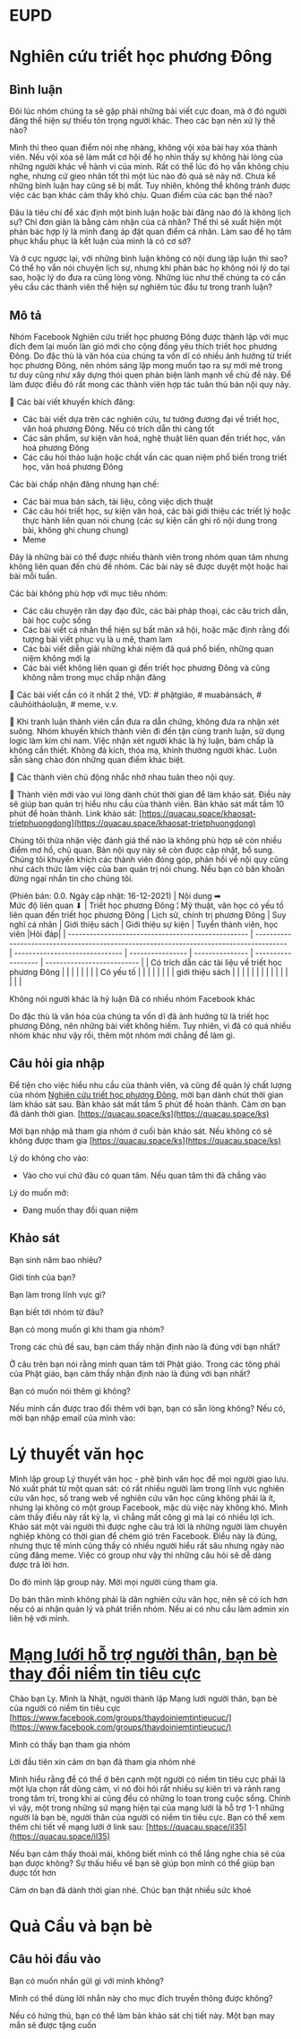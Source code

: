 # EUPD

# Nghiên cứu triết học phương Đông
## Bình luận
Đôi lúc nhóm chúng ta sẽ gặp phải những bài viết cực đoan, mà ở đó người đăng thể hiện sự thiếu tôn trọng người khác. Theo các bạn nên xử lý thế nào?

Mình thì theo quan điểm nói nhẹ nhàng, không vội xóa bài hay xóa thành viên. Nếu vội xóa sẽ làm mất cơ hội để họ nhìn thấy sự không hài lòng của những người khác về hành vi của mình. Rất có thể lúc đó họ vẫn không chịu nghe, nhưng cứ gieo nhân tốt thì một lúc nào đó quả sẽ nảy nở. Chưa kể những bình luận hay cũng sẽ bị mất. Tuy nhiên, không thể không tránh được việc các bạn khác cảm thấy khó chịu. Quan điểm của các bạn thế nào?

Đâu là tiêu chí để xác định một bình luận hoặc bài đăng nào đó là không lịch sự? Chỉ đơn giản là bằng cảm nhận của cá nhân? Thế thì sẽ xuất hiện một phản bác hợp lý là mình đang áp đặt quan điểm cá nhân. Làm sao để họ tâm phục khẩu phục là kết luận của mình là có cơ sở?

Và ở cực ngược lại, với những bình luận không có nội dung lập luận thì sao? Có thể họ vẫn nói chuyện lịch sự, nhưng khi phản bác họ không nói lý do tại sao, hoặc lý do đưa ra cũng lòng vòng. Những lúc như thế chúng ta có cần yêu cầu các thành viên thể hiện sự nghiêm túc đầu tư trong tranh luận?

## Mô tả
Nhóm Facebook Nghiên cứu triết học phương Đông được thành lập với mục đích đem lại muốn làn gió mới cho cộng đồng yêu thích triết học phương Đông. Do đặc thù là văn hóa của chúng ta vốn dĩ có nhiều ảnh hưởng từ triết học phương Đông, nên nhóm sáng lập mong muốn tạo ra sự mới mẻ trong tư duy cũng như xây dựng thói quen phản biện lành mạnh về chủ đề này. Để làm được điều đó rất mong các thành viên hợp tác tuân thủ bản nội quy này.

🔶 Các bài viết khuyến khích đăng:

-   Các bài viết dựa trên các nghiên cứu, tư tưởng đương đại về triết học, văn hoá phương Đông. Nếu có trích dẫn thì càng tốt
-   Các sản phẩm, sự kiện văn hoá, nghệ thuật liên quan đến triết học, văn hoá phương Đông
-   Các câu hỏi thảo luận hoặc chất vấn các quan niệm phổ biến trong triết học, văn hoá phương Đông

Các bài chấp nhận đăng nhưng hạn chế:

-   Các bài mua bán sách, tài liệu, công việc dịch thuật
-   Các câu hỏi triết học, sự kiện văn hoá, các bài giới thiệu các triết lý hoặc thực hành liên quan nói chung (các sự kiện cần ghi rõ nội dung trong bài, không ghi chung chung)
-   Meme

Đây là những bài có thể được nhiều thành viên trong nhóm quan tâm nhưng không liên quan đến chủ đề nhóm. Các bài này sẽ được duyệt một hoặc hai bài mỗi tuần.

Các bài không phù hợp với mục tiêu nhóm:

-   Các câu chuyện răn dạy đạo đức, các bài pháp thoại, các câu trích dẫn, bài học cuộc sống
-   Các bài viết cá nhân thể hiện sự bất mãn xã hội, hoặc mặc định rằng đối tượng bài viết phục vụ là u mê, tham lam
-   Các bài viết diễn giải những khái niệm đã quá phổ biến, những quan niệm không mới lạ
-   Các bài viết không liên quan gì đến triết học phương Đông và cũng không nằm trong mục chấp nhận đăng

🔶 Các bài viết cần có ít nhất 2 thẻ, VD: # phậtgiáo, # muabánsách, # câuhỏithảoluận, # meme, v.v.

🔶 Khi tranh luận thành viên cần đưa ra dẫn chứng, không đưa ra nhận xét suông. Nhóm khuyến khích thành viên đi đến tận cùng tranh luận, sử dụng logic làm kim chỉ nam. Việc nhận xét người khác là hý luận, bám chấp là không cần thiết. Không đả kích, thóa mạ, khinh thường người khác. Luôn sẵn sàng chào đón những quan điểm khác biệt.

🔶 Các thành viên chủ động nhắc nhở nhau tuân theo nội quy.

🔶 Thành viên mới vào vui lòng dành chút thời gian để làm khảo sát. Điều này sẽ giúp ban quản trị hiểu nhu cầu của thành viên. Bản khảo sát mất tầm 10 phút để hoàn thành. Link khảo sát: [https://quacau.space/khaosat-trietphuongdong](https://quacau.space/khaosat-trietphuongdong)

Chúng tôi thừa nhận việc đánh giá thế nào là không phù hợp sẽ còn nhiều điểm mơ hồ, chủ quan. Bản nội quy này sẽ còn được cập nhật, bổ sung. Chúng tôi khuyến khích các thành viên đóng góp, phản hồi về nội quy cũng như cách thức làm việc của ban quản trị nói chung. Nếu bạn có băn khoăn đừng ngại nhắn tin cho chúng tôi.

(Phiên bản: 0.0. Ngày cập nhật: 16-12-2021)
| Nội dung ➡<br>Mức độ liên quan ⬇                   | Triết học phương Đông ¦ Mỹ thuật, văn học có yếu tố liên quan đến triết học phương Đông | Lịch sử, chính trị phương Đông | Suy nghĩ cá nhân | Giới thiệu sách | Giới thiệu sự kiện | Tuyển thành viên, học viên |Hỏi đáp|
| -------------------------------------------------- | --------------------------------------------------------------------------------------- | ------------------------------ | ---------------- | --------------- | ------------------ | -------------------------- |
| Có trích dẫn các tài liệu về triết học phương Đông |                                                                                         |                                |                  |                 |                    |                            |
| Có yếu tố                                          |                                                                                         |                                |                  |                 |                    |                            |
| giới thiệu sách                                    |                                                                                         |                                |                  |                 |                    |                            |
|                                                    |                                                                                         |                                |                  |                 |                    |                            |

Không nói người khác là hý luận
Đã có nhiều nhóm Facebook khác

Do đặc thù là văn hóa của chúng ta vốn dĩ đã ảnh hưởng từ là triết học phương Đông, nên những bài viết không hiếm. Tuy nhiên, vì đã có quá nhiều nhóm khác như vậy rồi, thêm một nhóm mới chẳng để làm gì.

## Câu hỏi gia nhập

Để tiện cho việc hiểu nhu cầu của thành viên, và cũng để quản lý chất lượng của nhóm [Nghiên cứu triết học phương Đông](https://www.facebook.com/groups/triethocphuongdong/), mời bạn dành chút thời gian làm khảo sát sau. Bản khảo sát mất tầm 5 phút để hoàn thành. Cảm ơn bạn đã dành thời gian. [https://quacau.space/ks](https://quacau.space/ks)

Mời bạn nhập mã tham gia nhóm ở cuối bản khảo sát. Nếu không có sẽ không được tham gia [https://quacau.space/ks](https://quacau.space/ks)

Lý do không cho vào:

-   Vào cho vui chứ đâu có quan tâm. Nếu quan tâm thì đã chẳng vào

Lý do muốn mở:

-   Đang muốn thay đổi quan niệm

## Khảo sát

Bạn sinh năm bao nhiêu?

Giới tính của bạn?

Bạn làm trong lĩnh vực gì?

Bạn biết tới nhóm từ đâu?

Bạn có mong muốn gì khi tham gia nhóm?

Trong các chủ đề sau, bạn cảm thấy nhận định nào là đúng với bạn nhất?

Ở câu trên bạn nói rằng mình quan tâm tới Phật giáo. Trong các tông phái của Phật giáo, bạn cảm thấy nhận định nào là đúng với bạn nhất?

Bạn có muốn nói thêm gì không?

Nếu mình cần được trao đổi thêm với bạn, bạn có sẵn lòng không? Nếu có, mời bạn nhập email của mình vào:

# Lý thuyết văn học

Mình lập group Lý thuyết văn học - phê bình văn học để mọi người giao lưu. Nó xuất phát từ một quan sát: có rất nhiều người làm trong lĩnh vực nghiên cứu văn học, số trang web về nghiên cứu văn học cũng không phải là ít, nhưng lại không có một group Facebook, mặc dù việc này không khó. Mình cảm thấy điều này rất kỳ lạ, vì chẳng mất công gì mà lại có nhiều lợi ích. Khảo sát một vài người thì được nghe câu trả lời là những người làm chuyên nghiệp không có thời gian để chém gió trên Facebook. Điều này là đúng, nhưng thực tế mình cũng thấy có nhiều người hiểu rất sâu nhưng ngày nào cũng đăng meme. Việc có group như vậy thì những câu hỏi sẽ dễ dàng được trả lời hơn.

Do đó mình lập group này. Mời mọi người cùng tham gia.

Do bản thân mình không phải là dân nghiên cứu văn học, nên sẽ có ích hơn nếu có ai nhận quản lý và phát triển nhóm. Nếu ai có nhu cầu làm admin xin liên hệ với mình.

# [Mạng lưới hỗ trợ người thân, bạn bè thay đổi niềm tin tiêu cực](http://www.facebook.com/groups/thaydoiniemtintieucuc/)

Chào bạn Ly. Mình là Nhật, người thành lập Mạng lưới người thân, bạn bè của người có niềm tin tiêu cực [https://www.facebook.com/groups/thaydoiniemtintieucuc/](https://www.facebook.com/groups/thaydoiniemtintieucuc/)

Mình có thấy bạn tham gia nhóm

Lời đầu tiên xin cảm ơn bạn đã tham gia nhóm nhé

Mình hiểu rằng để có thể ở bên cạnh một người có niềm tin tiêu cực phải là một lựa chọn rất dũng cảm, vì nó đòi hỏi rất nhiều sự kiên trì và rảnh rang trong tâm trí, trong khi ai cũng đều có những lo toan trong cuộc sống. Chính vì vậy, một trong những sứ mạng hiện tại của mạng lưới là hỗ trợ 1-1 những người là bạn bè, người thân của người có niềm tin tiêu cực. Bạn có thể xem thêm chi tiết về mạng lưới ở link sau: [https://quacau.space/il35](https://quacau.space/il35)

Nếu bạn cảm thấy thoải mái, không biết mình có thể lắng nghe chia sẻ của bạn được không? Sự thấu hiểu về bạn sẽ giúp bọn mình có thể giúp bạn được tốt hơn

Cảm ơn bạn đã dành thời gian nhé. Chúc bạn thật nhiều sức khoẻ

# Quả Cầu và bạn bè
## Câu hỏi đầu vào
Bạn có muốn nhắn gửi gì với mình không?

Mình có thể dùng lời nhắn này cho mục đích truyền thông được không?

Nếu có hứng thú, bạn có thể làm bản khảo sát chị tiết này. Một bạn may mắn sẽ được tặng cuốn